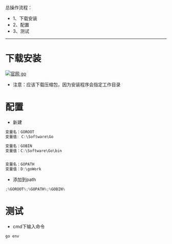 总操作流程：
- 1、下载安装
- 2、配置
- 3、测试

***
# 下载安装

[![](https://img.shields.io/badge/官网-go-red.svg "官网 go")](https://golang.google.cn/dl/)

- 注意：应该下载压缩包，因为安装程序会指定工作目录

# 配置

- 新建

```c
变量名：GOROOT
变量值: C:\Software\Go

变量名：GOBIN
变量值：C:\Software\Go\bin


变量名：GOPATH
变量值：D:\goWork
```

- 添加到path

```c
;%GOROOT%;%GOPATH%;%GOBIN%
```

# 测试

- cmd下输入命令

```c
go env
```